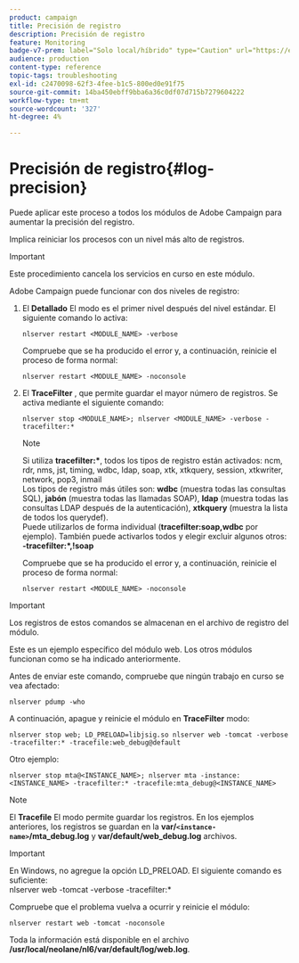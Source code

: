 ```yaml
---
product: campaign
title: Precisión de registro
description: Precisión de registro
feature: Monitoring
badge-v7-prem: label="Solo local/híbrido" type="Caution" url="https://experienceleague.adobe.com/docs/campaign-classic/using/installing-campaign-classic/architecture-and-hosting-models/hosting-models-lp/hosting-models.html?lang=es" tooltip="Se aplica solo a implementaciones On-premise e híbridas"
audience: production
content-type: reference
topic-tags: troubleshooting
exl-id: c2470098-62f3-4fee-b1c5-800ed0e91f75
source-git-commit: 14ba450ebff9bba6a36c0df07d715b7279604222
workflow-type: tm+mt
source-wordcount: '327'
ht-degree: 4%

---
```


# Precisión de registro{#log-precision}



Puede aplicar este proceso a todos los módulos de Adobe Campaign para aumentar la precisión del registro.

Implica reiniciar los procesos con un nivel más alto de registros.

>[!IMPORTANT]
>
>Este procedimiento cancela los servicios en curso en este módulo.

Adobe Campaign puede funcionar con dos niveles de registro:

1. El **Detallado** El modo es el primer nivel después del nivel estándar. El siguiente comando lo activa:

   ```
   nlserver restart <MODULE_NAME> -verbose 
   ```

   Compruebe que se ha producido el error y, a continuación, reinicie el proceso de forma normal:

   ```
   nlserver restart <MODULE_NAME> -noconsole
   ```

1. El **TraceFilter** , que permite guardar el mayor número de registros. Se activa mediante el siguiente comando:

   ```
   nlserver stop <MODULE_NAME>; nlserver <MODULE_NAME> -verbose -tracefilter:*
   ```

   >[!NOTE]
   >
   >Si utiliza **tracefilter:&#42;**, todos los tipos de registro están activados: ncm, rdr, nms, jst, timing, wdbc, ldap, soap, xtk, xtkquery, session, xtkwriter, network, pop3, inmail\
   Los tipos de registro más útiles son: **wdbc** (muestra todas las consultas SQL), **jabón** (muestra todas las llamadas SOAP), **ldap** (muestra todas las consultas LDAP después de la autenticación), **xtkquery** (muestra la lista de todos los querydef).\
   Puede utilizarlos de forma individual (**tracefilter:soap,wdbc** por ejemplo). También puede activarlos todos y elegir excluir algunos otros: **-tracefilter:&#42;,!soap**

   Compruebe que se ha producido el error y, a continuación, reinicie el proceso de forma normal:

   ```
   nlserver restart <MODULE_NAME> -noconsole
   ```

>[!IMPORTANT]
>
Los registros de estos comandos se almacenan en el archivo de registro del módulo.

Este es un ejemplo específico del módulo web. Los otros módulos funcionan como se ha indicado anteriormente.

Antes de enviar este comando, compruebe que ningún trabajo en curso se vea afectado:

```
nlserver pdump -who
```

A continuación, apague y reinicie el módulo en **TraceFilter** modo:

```
nlserver stop web; LD_PRELOAD=libjsig.so nlserver web -tomcat -verbose -tracefilter:* -tracefile:web_debug@default
```

Otro ejemplo:

```
nlserver stop mta@<INSTANCE_NAME>; nlserver mta -instance:<INSTANCE_NAME> -tracefilter:* -tracefile:mta_debug@<INSTANCE_NAME>
```

>[!NOTE]
>
El **Tracefile** El modo permite guardar los registros. En los ejemplos anteriores, los registros se guardan en la **var/`<instance-name>`/mta_debug.log** y **var/default/web_debug.log** archivos.

>[!IMPORTANT]
>
En Windows, no agregue la opción LD_PRELOAD. El siguiente comando es suficiente:\
nlserver web -tomcat -verbose -tracefilter:&#42;

Compruebe que el problema vuelva a ocurrir y reinicie el módulo:

```
nlserver restart web -tomcat -noconsole
```

Toda la información está disponible en el archivo **/usr/local/neolane/nl6/var/default/log/web.log**.
